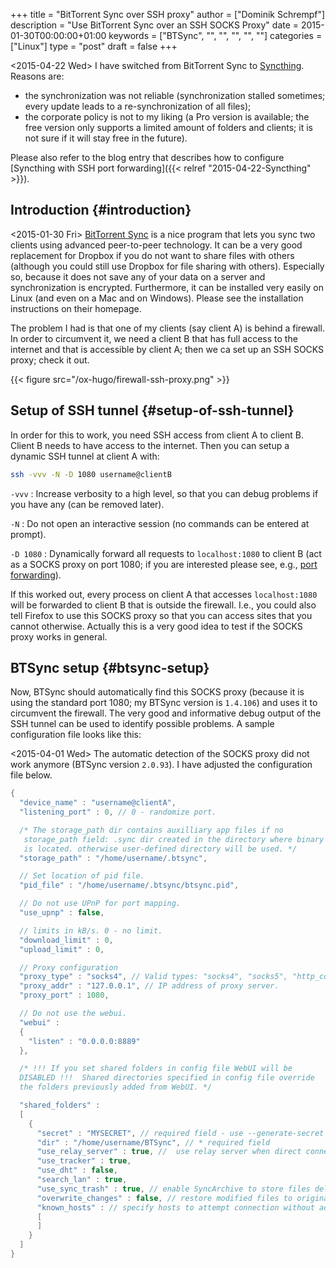 +++
title = "BitTorrent Sync over SSH proxy"
author = ["Dominik Schrempf"]
description = "Use BitTorrent Sync over an SSH SOCKS Proxy"
date = 2015-01-30T00:00:00+01:00
keywords = ["BTSync", "", "", "", "", ""]
categories = ["Linux"]
type = "post"
draft = false
+++

<span class="timestamp-wrapper"><span class="timestamp">&lt;2015-04-22 Wed&gt; </span></span> I have switched from BitTorrent Sync to [Syncthing](https://syncthing.net/).
Reasons are:

-   the synchronization was not reliable (synchronization stalled
    sometimes; every update leads to a re-synchronization of all files);
-   the corporate policy is not to my liking (a Pro version is
    available; the free version only supports a limited amount of
    folders and clients; it is not sure if it will stay free in the
    future).

Please also refer to the blog entry that describes how to configure
[Syncthing with SSH port forwarding]({{< relref "2015-04-22-Syncthing" >}}).


## Introduction {#introduction}

<span class="timestamp-wrapper"><span class="timestamp">&lt;2015-01-30 Fri&gt; </span></span> [BitTorrent Sync](http://www.getsync.com/) is a nice program that lets you sync
two clients using advanced peer-to-peer technology.  It can be a very
good replacement for Dropbox if you do not want to share files with
others (although you could still use Dropbox for file sharing with
others).  Especially so, because it does not save any of your data on
a server and synchronization is encrypted.  Furthermore, it can be
installed very easily on Linux (and even on a Mac and on Windows).
Please see the installation instructions on their homepage.

The problem I had is that one of my clients (say client A) is behind a
firewall.  In order to circumvent it, we need a client B that has full
access to the internet and that is accessible by client A; then we ca
set up an SSH SOCKS proxy; check it out.

{{< figure src="/ox-hugo/firewall-ssh-proxy.png" >}}


## Setup of SSH tunnel {#setup-of-ssh-tunnel}

In order for this to work, you need SSH access from client A to client
B.  Client B needs to have access to the internet.  Then you can setup
a dynamic SSH tunnel at client A with:

```sh
ssh -vvv -N -D 1080 username@clientB
```

`-vvv`
: Increase verbosity to a high level, so that you can debug
    problems if you have any (can be removed later).

`-N`
: Do not open an interactive session (no commands can be
    entered at prompt).

`-D 1080`
: Dynamically forward all requests to `localhost:1080` to
    client B (act as a SOCKS proxy on port 1080; if you are
    interested please see, e.g., [port forwarding](https://help.ubuntu.com/community/SSH/OpenSSH/PortForwarding)).

If this worked out, every process on client A that accesses
`localhost:1080` will be forwarded to client B that is outside the
firewall.  I.e., you could also tell Firefox to use this SOCKS proxy
so that you can access sites that you cannot otherwise.  Actually this
is a very good idea to test if the SOCKS proxy works in general.


## BTSync setup {#btsync-setup}

Now, BTSync should automatically find this SOCKS proxy (because it is
using the standard port 1080; my BTSync version is `1.4.106`) and uses
it to circumvent the firewall.  The very good and informative debug
output of the SSH tunnel can be used to identify possible problems.  A
sample configuration file looks like this:

<span class="timestamp-wrapper"><span class="timestamp">&lt;2015-04-01 Wed&gt; </span></span> The automatic detection of the SOCKS proxy did not
work anymore (BTSync version `2.0.93`).  I have adjusted the
configuration file below.

```java
{
  "device_name" : "username@clientA",
  "listening_port" : 0, // 0 - randomize port.

  /* The storage_path dir contains auxilliary app files if no
   storage_path field: .sync dir created in the directory where binary
   is located. otherwise user-defined directory will be used. */
  "storage_path" : "/home/username/.btsync",

  // Set location of pid file.
  "pid_file" : "/home/username/.btsync/btsync.pid",

  // Do not use UPnP for port mapping.
  "use_upnp" : false,

  // limits in kB/s. 0 - no limit.
  "download_limit" : 0,
  "upload_limit" : 0,

  // Proxy configuration
  "proxy_type" : "socks4", // Valid types: "socks4", "socks5", "http_connect". Any other value means no proxy
  "proxy_addr" : "127.0.0.1", // IP address of proxy server.
  "proxy_port" : 1080,

  // Do not use the webui.
  "webui" :
  {
    "listen" : "0.0.0.0:8889"
  },

  /* !!! If you set shared folders in config file WebUI will be
  DISABLED !!!  Shared directories specified in config file override
  the folders previously added from WebUI. */

  "shared_folders" :
  [
    {
      "secret" : "MYSECRET", // required field - use --generate-secret in command line to create new secret
      "dir" : "/home/username/BTSync", // * required field
      "use_relay_server" : true, //  use relay server when direct connection fails
      "use_tracker" : true,
      "use_dht" : false,
      "search_lan" : true,
      "use_sync_trash" : true, // enable SyncArchive to store files deleted on remote devices
      "overwrite_changes" : false, // restore modified files to original version, ONLY for Read-Only folders
      "known_hosts" : // specify hosts to attempt connection without additional search
      [
      ]
    }
  ]
}
```
